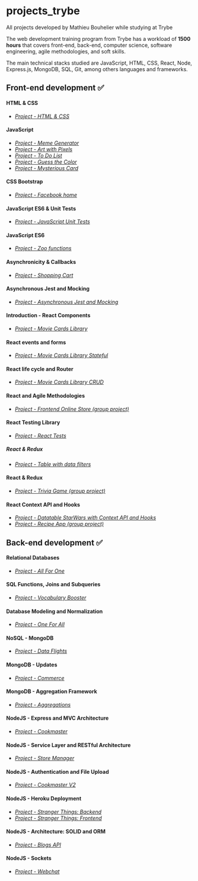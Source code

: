 # projects_trybe
 All projects developed by Mathieu Bouhelier while studying at Trybe

The web development training program from Trybe has a workload of **1500 hours** that covers front-end, back-end, computer science, software engineering, agile methodologies, and soft skills.

The main technical stacks studied are JavaScript, HTML, CSS, React, Node, Express.js, MongoDB, SQL, Git, among others languages and frameworks.

## Front-end development :white_check_mark:
#### HTML & CSS
- *[Project - HTML & CSS](https://github.com/mathieubouhelier/projects_trybe/tree/main/projects%20Front%20End/sd-04-block3-project-html-css)*
#### JavaScript
- *[Project - Meme Generator](https://github.com/mathieubouhelier/projects_trybe/tree/main/projects%20Front%20End/sd-04-block5-project-meme-generator)*
- *[Project - Art with Pixels](https://github.com/mathieubouhelier/projects_trybe/tree/main/projects%20Front%20End/sd-04-block5-project-pixels-art)*
- *[Project - To Do List](https://github.com/mathieubouhelier/projects_trybe/tree/main/projects%20Front%20End/sd-04-block5-project-todo-list)*
- *[Project - Guess the Color](https://github.com/mathieubouhelier/projects_trybe/tree/main/projects%20Front%20End/sd-04-block5-project-color-guess)*
- *[Project - Mysterious Card](https://github.com/mathieubouhelier/projects_trybe/tree/main/projects%20Front%20End/sd-04-block5-project-mistery-letter)*
#### CSS Bootstrap
- *[Project - Facebook home](https://github.com/mathieubouhelier/projects_trybe/tree/main/projects%20Front%20End/sd-04-block6-project-facebook-signup)*
#### JavaScript ES6 & Unit Tests
- *[Project - JavaScript Unit Tests](https://github.com/mathieubouhelier/projects_trybe/tree/main/projects%20Front%20End/sd-04-block8-project-js-unit-tests)*
#### JavaScript ES6
- *[Project - Zoo functions](https://github.com/mathieubouhelier/projects_trybe/tree/main/projects%20Front%20End/sd-04-block9-project-zoo-functions)*
#### Asynchronicity & Callbacks
- *[Project - Shopping Cart](https://github.com/mathieubouhelier/projects_trybe/tree/main/projects%20Front%20End/sd-04-block10-project-shopping-cart)*
#### Asynchronous Jest and Mocking
- *[Project - Asynchronous Jest and Mocking](https://github.com/mathieubouhelier/projects_trybe/tree/main/projects%20Front%20End/sd-04-block11-project-jest)*
#### Introduction - React Components
- *[Project - Movie Cards Library](https://github.com/mathieubouhelier/projects_trybe/tree/main/projects%20Front%20End/sd-04-block11-project-movie-cards-library)*
#### React events and forms
- *[Project - Movie Cards Library Stateful](https://github.com/mathieubouhelier/projects_trybe/tree/main/projects%20Front%20End/sd-04-block12-project-movie-card-library-stateful)*
#### React life cycle and Router
- *[Project - Movie Cards Library CRUD](https://github.com/mathieubouhelier/projects_trybe/tree/main/projects%20Front%20End/sd-04-project-movie-card-library-crud)*
#### React and Agile Methodologies
- *[Project - Frontend Online Store (group project)](https://github.com/mathieubouhelier/projects_trybe/tree/main/projects%20Front%20End/sd-04-project-frontend-online-store-11)*
#### React Testing Library
- *[Project - React Tests](https://github.com/mathieubouhelier/projects_trybe/tree/main/projects%20Front%20End/sd-04-project-react-testing-library)*
##### React & Redux
- *[Project - Table with data filters](https://github.com/mathieubouhelier/projects_trybe/tree/main/projects%20Front%20End/sd-04-project-react-redux-starwars-database-filters)*
#### React & Redux
- *[Project - Trivia Game (group project)](https://github.com/mathieubouhelier/projects_trybe/tree/main/projects%20Front%20End/sd-04-project-trivia-react-redux-3)*
#### React Context API and Hooks
- *[Project - Datatable StarWars with Context API and Hooks](https://github.com/mathieubouhelier/projects_trybe/tree/main/projects%20Front%20End/sd-04-project-starwars-datatable-hooks)*
- *[Project - Recipe App (group project)](https://github.com/mathieubouhelier/projects_trybe/tree/main/projects%20Front%20End/sd-04-recipes-app-8)*
## Back-end development :white_check_mark:
#### Relational Databases
- *[Project - All For One](https://github.com/mathieubouhelier/projects_trybe/tree/main/projects%20Back%20End/sd-04-mysql-all-for-one)*
#### SQL Functions, Joins and Subqueries
- *[Project - Vocabulary Booster](https://github.com/mathieubouhelier/projects_trybe/tree/main/projects%20Back%20End/sd-04-mysql-vocabulary-booster)*
#### Database Modeling and Normalization
- *[Project - One For All](https://github.com/mathieubouhelier/projects_trybe/tree/main/projects%20Back%20End/sd-04-mysql-one-for-all)*
#### NoSQL - MongoDB
- *[Project - Data Flights](https://github.com/mathieubouhelier/projects_trybe/tree/main/projects%20Back%20End/sd-04-mongodb-dataflights)*
#### MongoDB - Updates
- *[Project - Commerce](https://github.com/mathieubouhelier/projects_trybe/tree/main/projects%20Back%20End/sd-04-mongodb-commerce)*
#### MongoDB - Aggregation Framework
- *[Project - Aggregations](https://github.com/mathieubouhelier/projects_trybe/tree/main/projects%20Back%20End/sd-04-mongodb-aggregations)*
#### NodeJS - Express and MVC Architecture
- *[Project - Cookmaster](https://github.com/mathieubouhelier/projects_trybe/tree/main/projects%20Back%20End/sd-04-cookmaster)*
#### NodeJS - Service Layer and RESTful Architecture
- *[Project - Store Manager](https://github.com/mathieubouhelier/projects_trybe/tree/main/projects%20Back%20End/sd-04-store-manager)*
#### NodeJS - Authentication and File Upload
- *[Project - Cookmaster V2](https://github.com/mathieubouhelier/projects_trybe/tree/main/projects%20Back%20End/sd-04-cookmaster-v2)*
#### NodeJS - Heroku Deployment
- *[Project - Stranger Things: Backend](https://github.com/mathieubouhelier/projects_trybe/tree/main/projects%20Back%20End/sd-04-stranger-things-backend)*
- *[Project - Stranger Things: Frontend](https://github.com/mathieubouhelier/projects_trybe/tree/main/projects%20Back%20End/sd-04-stranger-things-frontend)*
#### NodeJS - Architecture: SOLID and ORM
- *[Project - Blogs API](https://github.com/mathieubouhelier/projects_trybe/tree/main/projects%20Back%20End/sd-04-project-blogs-api)*
#### NodeJS - Sockets
- *[Project - Webchat](https://github.com/mathieubouhelier/projects_trybe/tree/main/projects%20Back%20End/sd-04-project-webchat)*
